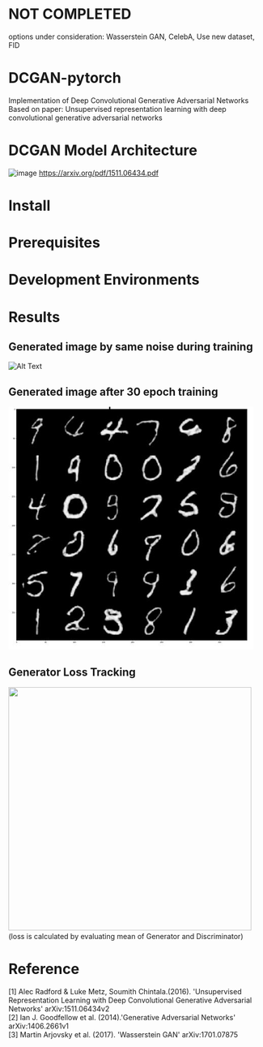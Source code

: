 # NOT COMPLETED
options under consideration: Wasserstein GAN, CelebA, Use new dataset, FID
# DCGAN-pytorch
Implementation of Deep Convolutional Generative Adversarial Networks<br>
Based on paper: Unsupervised representation learning with deep convolutional generative adversarial networks<br>


# DCGAN Model Architecture
![image](https://user-images.githubusercontent.com/61140071/101329973-69313280-38b5-11eb-876d-e88e3e8a47ad.png)
https://arxiv.org/pdf/1511.06434.pdf
# Install

# Prerequisites

# Development Environments

# Results
## Generated image by same noise during training
![Alt Text](https://github.com/hectic97/DCGAN-pytorch/raw/main/examples/mnist_z_gen.gif)

## Generated image after 30 epoch training
![Alt Text](https://github.com/hectic97/DCGAN-pytorch/raw/main/examples/gen_image.JPG)

## Generator Loss Tracking
<img src="https://user-images.githubusercontent.com/61140071/101358054-a8737980-38dd-11eb-9932-a676d109b2d4.png" width="480" height="480">
(loss is calculated by evaluating mean of Generator and Discriminator)

# Reference
[1] Alec Radford & Luke Metz, Soumith Chintala.(2016). 'Unsupervised Representation Learning with Deep Convolutional Generative Adversarial Networks' arXiv:1511.06434v2<br>
[2] Ian J. Goodfellow et al. (2014).'Generative Adversarial Networks' arXiv:1406.2661v1<br>
[3] Martin Arjovsky et al. (2017). 'Wasserstein GAN' arXiv:1701.07875<br>

